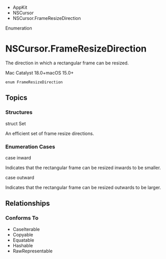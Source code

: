 

- AppKit
- NSCursor
-  NSCursor.FrameResizeDirection 

Enumeration

# NSCursor.FrameResizeDirection

The direction in which a rectangular frame can be resized.

Mac Catalyst 18.0+macOS 15.0+

``` source
enum FrameResizeDirection
```

## Topics

### Structures

struct Set

An efficient set of frame resize directions.

### Enumeration Cases

case inward

Indicates that the rectangular frame can be resized inwards to be smaller.

case outward

Indicates that the rectangular frame can be resized outwards to be larger.

## Relationships

### Conforms To

- CaseIterable
- Copyable
- Equatable
- Hashable
- RawRepresentable

